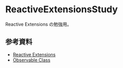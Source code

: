# ReactiveExtensionsStudy

Reactive Extensions の勉強用。

## 参考資料

* [Reactive Extensions](https://learn.microsoft.com/ja-jp/previous-versions/dotnet/reactive-extensions/hh242985(v=vs.103))
* [Observable Class](https://learn.microsoft.com/ja-jp/previous-versions/dotnet/reactive-extensions/hh244252(v=vs.103))